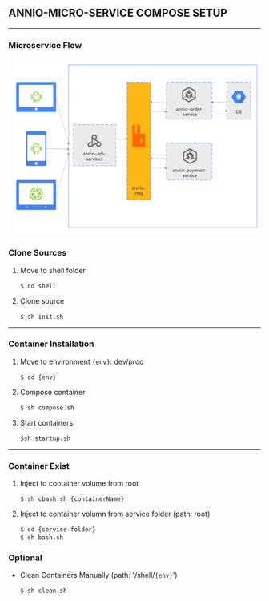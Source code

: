 ## ANNIO-MICRO-SERVICE COMPOSE SETUP

---
### Microservice Flow

![Annio Microservice Flow](./assets/annio-microservice-flow.png)
### Clone Sources

1. Move to shell folder
    ```
    $ cd shell
    ```

2. Clone source
    ```
    $ sh init.sh
    ```
---
### Container Installation

1. Move to environment `{env}`: dev/prod

    ```
    $ cd {env}
    ```

2. Compose container
    ```
    $ sh compose.sh
    ```

3. Start containers

    ```
    $sh startup.sh
    ```

---
### Container Exist

1. Inject to container volume from root
    ```
    $ sh cbash.sh {containerName}
    ```

2. Inject to container volumn from service folder (path: root)
    ```
    $ cd {service-folder}
    $ sh bash.sh
    ```

### Optional

* Clean Containers Manually (path: '/shell/`{env}`')
    ```
    $ sh clean.sh
    ```